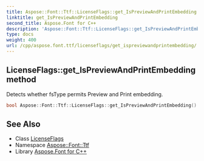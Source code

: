 ```yaml
---
title: Aspose::Font::Ttf::LicenseFlags::get_IsPreviewAndPrintEmbedding method
linktitle: get_IsPreviewAndPrintEmbedding
second_title: Aspose.Font for C++
description: 'Aspose::Font::Ttf::LicenseFlags::get_IsPreviewAndPrintEmbedding method. Detects whether fsType permits Preview and Print embedding in C++.'
type: docs
weight: 400
url: /cpp/aspose.font.ttf/licenseflags/get_ispreviewandprintembedding/
---
```

## LicenseFlags::get_IsPreviewAndPrintEmbedding method


Detects whether fsType permits Preview and Print embedding.

```cpp
bool Aspose::Font::Ttf::LicenseFlags::get_IsPreviewAndPrintEmbedding()
```

## See Also

* Class [LicenseFlags](../)
* Namespace [Aspose::Font::Ttf](../../)
* Library [Aspose.Font for C++](../../../)
